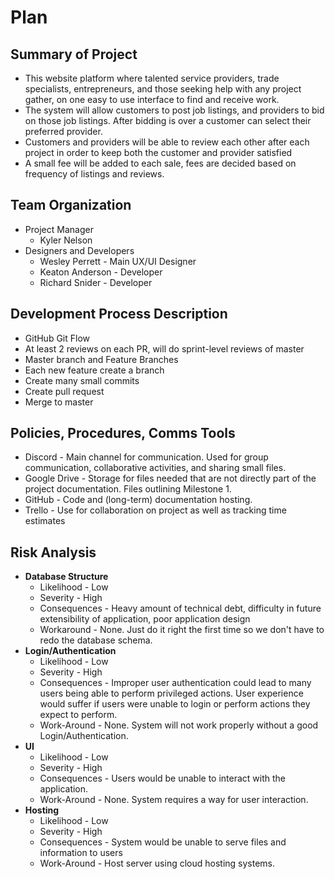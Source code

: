 # Plan
## Summary of Project

- This website platform where talented service providers, trade specialists, entrepreneurs, and those seeking help with any project gather, on one easy to use interface to find and receive work.
- The system will allow customers to post job listings, and providers to bid on those job listings. After bidding is over a customer can select their preferred provider.
- Customers and providers will be able to review each other after each project in order to keep both the customer and provider satisfied
- A small fee will be added to each sale, fees are decided based on frequency of listings and reviews.

## Team Organization

- Project Manager
  - Kyler Nelson
- Designers and Developers
  - Wesley Perrett - Main UX/UI Designer
  - Keaton Anderson - Developer
  - Richard Snider - Developer

## Development Process Description

- GitHub Git Flow
- At least 2 reviews on each PR, will do sprint-level reviews of master
- Master branch and Feature Branches
- Each new feature create a branch
- Create many small commits
- Create pull request
- Merge to master
## Policies, Procedures, Comms Tools

- Discord - Main channel for communication. Used for group communication, collaborative activities, and sharing small files.
- Google Drive - Storage for files needed that are not directly part of the project documentation. Files outlining Milestone 1.
- GitHub - Code and (long-term) documentation hosting.
- Trello - Use for collaboration on project as well as tracking time estimates

## Risk Analysis
- **Database Structure**
  - Likelihood - Low
  - Severity - High
  - Consequences - Heavy amount of technical debt, difficulty in future extensibility of application, poor application design
  - Workaround - None. Just do it right the first time so we don&#39;t have to redo the database schema.
- **Login/Authentication**
  - Likelihood - Low
  - Severity - High
  - Consequences - Improper user authentication could lead to many users being able to perform privileged actions. User experience would suffer if users were unable to login or perform actions they expect to perform.
  - Work-Around - None. System will not work properly without a good Login/Authentication.
- **UI**
  - Likelihood - Low
  - Severity - High
  - Consequences - Users would be unable to interact with the application.
  - Work-Around - None. System requires a way for user interaction.
- **Hosting**
  - Likelihood - Low
  - Severity - High
  - Consequences - System would be unable to serve files and information to users
  - Work-Around - Host server using cloud hosting systems.
